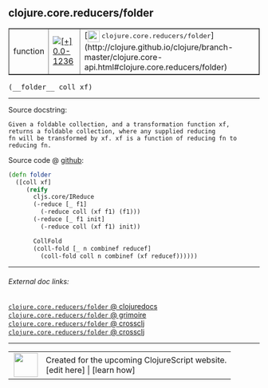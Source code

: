 ## clojure.core.reducers/folder



 <table border="1">
<tr>
<td>function</td>
<td><a href="https://github.com/cljsinfo/cljs-api-docs/tree/0.0-1236"><img valign="middle" alt="[+] 0.0-1236" title="Added in 0.0-1236" src="https://img.shields.io/badge/+-0.0--1236-lightgrey.svg"></a> </td>
<td>
[<img height="24px" valign="middle" src="http://i.imgur.com/1GjPKvB.png"> <samp>clojure.core.reducers/folder</samp>](http://clojure.github.io/clojure/branch-master/clojure.core-api.html#clojure.core.reducers/folder)
</td>
</tr>
</table>


 <samp>
(__folder__ coll xf)<br>
</samp>

---





Source docstring:

```
Given a foldable collection, and a transformation function xf,
returns a foldable collection, where any supplied reducing
fn will be transformed by xf. xf is a function of reducing fn to
reducing fn.
```


Source code @ [github](https://github.com/clojure/clojurescript/blob/r2758/src/cljs/clojure/core/reducers.cljs#L79-L94):

```clj
(defn folder
  ([coll xf]
     (reify
       cljs.core/IReduce
       (-reduce [_ f1]
         (-reduce coll (xf f1) (f1)))
       (-reduce [_ f1 init]
         (-reduce coll (xf f1) init))

       CollFold
       (coll-fold [_ n combinef reducef]
         (coll-fold coll n combinef (xf reducef))))))
```

<!--
Repo - tag - source tree - lines:

 <pre>
clojurescript @ r2758
└── src
    └── cljs
        └── clojure
            └── core
                └── <ins>[reducers.cljs:79-94](https://github.com/clojure/clojurescript/blob/r2758/src/cljs/clojure/core/reducers.cljs#L79-L94)</ins>
</pre>

-->

---



###### External doc links:

[`clojure.core.reducers/folder` @ clojuredocs](http://clojuredocs.org/clojure.core.reducers/folder)<br>
[`clojure.core.reducers/folder` @ grimoire](http://conj.io/store/v1/org.clojure/clojure/1.7.0-beta3/clj/clojure.core.reducers/folder/)<br>
[`clojure.core.reducers/folder` @ crossclj](http://crossclj.info/fun/clojure.core.reducers/folder.html)<br>
[`clojure.core.reducers/folder` @ crossclj](http://crossclj.info/fun/clojure.core.reducers.cljs/folder.html)<br>

---

 <table>
<tr><td>
<img valign="middle" align="right" width="48px" src="http://i.imgur.com/Hi20huC.png">
</td><td>
Created for the upcoming ClojureScript website.<br>
[edit here] | [learn how]
</td></tr></table>

[edit here]:https://github.com/cljsinfo/cljs-api-docs/blob/master/cljsdoc/clojure.core.reducers/folder.cljsdoc
[learn how]:https://github.com/cljsinfo/cljs-api-docs/wiki/cljsdoc-files

<!--

This information was too distracting to show to readers, but I'll leave it
commented here since it is helpful to:

- pretty-print the data used to generate this document
- and show how to retrieve that data



The API data for this symbol:

```clj
{:ns "clojure.core.reducers",
 :name "folder",
 :signature ["[coll xf]"],
 :history [["+" "0.0-1236"]],
 :type "function",
 :full-name-encode "clojure.core.reducers/folder",
 :source {:code "(defn folder\n  ([coll xf]\n     (reify\n       cljs.core/IReduce\n       (-reduce [_ f1]\n         (-reduce coll (xf f1) (f1)))\n       (-reduce [_ f1 init]\n         (-reduce coll (xf f1) init))\n\n       CollFold\n       (coll-fold [_ n combinef reducef]\n         (coll-fold coll n combinef (xf reducef))))))",
          :title "Source code",
          :repo "clojurescript",
          :tag "r2758",
          :filename "src/cljs/clojure/core/reducers.cljs",
          :lines [79 94]},
 :full-name "clojure.core.reducers/folder",
 :clj-symbol "clojure.core.reducers/folder",
 :docstring "Given a foldable collection, and a transformation function xf,\nreturns a foldable collection, where any supplied reducing\nfn will be transformed by xf. xf is a function of reducing fn to\nreducing fn."}

```

Retrieve the API data for this symbol:

```clj
;; from Clojure REPL
(require '[clojure.edn :as edn])
(-> (slurp "https://raw.githubusercontent.com/cljsinfo/cljs-api-docs/catalog/cljs-api.edn")
    (edn/read-string)
    (get-in [:symbols "clojure.core.reducers/folder"]))
```

-->
